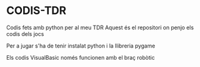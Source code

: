 # CODIS-TDR
Codis fets amb python per al meu TDR
Aquest és el repositori on penjo els codis dels jocs

Per a jugar s'ha de tenir instalat python i la llibreria pygame

Els codis VisualBasic només funcionen amb el braç robòtic
